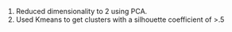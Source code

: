 1.	Reduced dimensionality to 2 using PCA.
2.	Used Kmeans to get clusters with a silhouette coefficient of >.5
